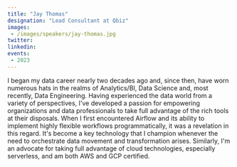 ```yaml
---
title: "Jay Thomas"
designation: "Lead Consultant at Qbiz"
images:
 - /images/speakers/jay-thomas.jpg
twitter: 
linkedin: 
events:
 - 2023
---
```


I began my data career nearly two decades ago and, since then, have worn numerous hats in the realms of Analytics/BI, Data Science and, most recently, Data Engineering. Having experienced the data world from a variety of perspectives, I've developed a passion for empowering organizations and data professionals to take full advantage of the rich tools at their disposals. When I first encountered Airflow and its ability to implement highly flexible workflows programmatically, it was a revelation in this regard. It's become a key technology that I champion whenever the need to orchestrate data movement and transformation arises. Similarly, I'm an advocate for taking full advantage of cloud technologies, especially serverless, and am both AWS and GCP certified.